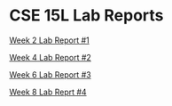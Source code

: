 # CSE 15L Lab Reports
[Week 2 Lab Report #1](https://github.com/helloitsmurph/-cse15l-lab-reports/blob/CSE15L-Lab-Reports/Week2LabReport.md)


[Week 4 Lab Report #2](https://github.com/helloitsmurph/-cse15l-lab-reports/blob/CSE15L-Lab-Report%232/CSE15L-Week4-Lab-Report.md)


[Week 6 Lab Report #3](https://github.com/helloitsmurph/-cse15l-lab-reports/blob/CSE15L-Lab_Reports%233/lab-report-3-week-6.md)

[Week 8 Lab Reprt #4](https://github.com/helloitsmurph/-cse15l-lab-reports/blob/CSE-15L-Lab_Report%234/lab-report-4-week-8.md)
